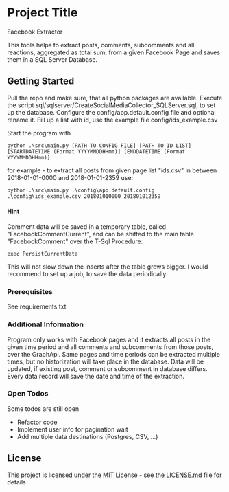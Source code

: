 # Project Title

Facebook Extractor

This tools helps to extract posts, comments, subcomments and all reactions, aggregated as total sum, from a given Facebook Page and saves them in a SQL Server Database.

## Getting Started

Pull the repo and make sure, that all python packages are available.
Execute the script sql/sqlserver/CreateSocialMediaCollector_SQLServer.sql, to set up the database.
Configure the config/app.default.config file and optional rename it.
Fill up a list with id, use the example file config/ids_example.csv

Start the program with

```
python .\src\main.py [PATH TO CONFIG FILE] [PATH TO ID LIST] [STARTDATETIME (Format YYYYMMDDHHmm)] [ENDDATETIME (Format YYYYMMDDHHmm)]
```

for example - to extract all posts from given page list "ids.csv" in between 2018-01-01-0000 and 2018-01-01-2359 use:

```
python .\src\main.py .\config\app.default.config .\config\ids_example.csv 201801010000 201801012359
```

#### Hint
Comment data will be saved in a temporary table, called "FacebookCommentCurrent", and can be shifted to the main table "FacebookComment" over the T-Sql Procedure:

```
exec PersistCurrentData
```

This will not slow down the inserts after the table grows bigger. I would recommend to set up a job, to save the data periodically.

### Prerequisites

See requirements.txt

### Additional Information

Program only works with Facebook pages and it extracts all posts in the given time period and all comments and subcomments from those posts, over the GraphApi.
Same pages and time periods can be extracted multiple times, but no historization will take place in the database. Data will be updated, if existing post, comment or subcomment in database differs. Every data record will save the date and time of the extraction.

### Open Todos

Some todos are still open
- Refactor code
- Implement user info for pagination wait
- Add multiple data destinations (Postgres, CSV, ...)


## License

This project is licensed under the MIT License - see the [LICENSE.md](LICENSE.md) file for details

